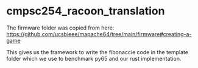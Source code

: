 # cmpsc254_racoon_translation

The firmware folder was copied from here: https://github.com/ucsbieee/mapache64/tree/main/firmware#creating-a-game 

This gives us the framework to write the fibonaccie code in the template folder which we use to benchmark py65 and our rust implementation.